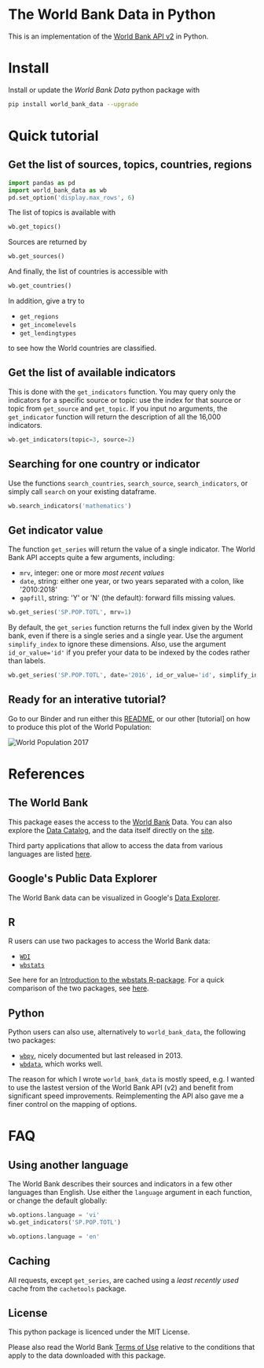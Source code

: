 # The World Bank Data in Python

This is an implementation of the [World Bank API v2](https://datahelpdesk.worldbank.org/knowledgebase/articles/889386-developer-information-overview) in Python.

# Install

Install or update the _World Bank Data_ python package with

```bash
pip install world_bank_data --upgrade
```

# Quick tutorial

## Get the list of sources, topics, countries, regions

```python
import pandas as pd
import world_bank_data as wb
pd.set_option('display.max_rows', 6)
```

The list of topics is available with

```python
wb.get_topics()
```

Sources are returned by

```python
wb.get_sources()
```

And finally, the list of countries is accessible with

```python
wb.get_countries()
```

In addition, give a try to
- `get_regions`
- `get_incomelevels`
- `get_lendingtypes`

to see how the World countries are classified.


## Get the list of available indicators

This is done with the `get_indicators` function. You may query only the indicators for a specific source or topic: use the index for that source or topic from `get_source` and `get_topic`. If you input no arguments, the `get_indicator` function will return the description of all the 16,000 indicators.

```python
wb.get_indicators(topic=3, source=2)
```

## Searching for one country or indicator


Use the functions `search_countries`, `search_source`, `search_indicators`, or simply call `search` on your existing dataframe.

```python
wb.search_indicators('mathematics')
```

## Get indicator value

The function `get_series` will return the value of a single indicator. The World Bank API accepts quite a few arguments, including:
- `mrv`, integer: one or more _most recent values_
- `date`, string: either one year, or two years separated with a colon, like '2010:2018'
- `gapfill`, string: 'Y' or 'N' (the default): forward fills missing values.

```python
wb.get_series('SP.POP.TOTL', mrv=1)
```

By default, the `get_series` function returns the full index given by the World bank, even if there is a single series and a single year. Use the argument `simplify_index` to ignore these dimensions. Also, use the argument `id_or_value='id'` if you prefer your data to be indexed by the codes rather than labels.

```python
wb.get_series('SP.POP.TOTL', date='2016', id_or_value='id', simplify_index=True)
```

## Ready for an interative tutorial?

Go to our Binder and run either this [README](), or our other [tutorial] on how to produce this plot of the World Population:

![World Population 2017](https://gist.githubusercontent.com/mwouts/ec3a88f1d97e36a062f69d4072b91e39/raw/b0d4a76e185cac48d4253df8792cac4b91e746f2/world_population.png)

# References

## The World Bank

This package eases the access to the [World Bank](https://www.worldbank.org/) Data. You can also explore the [Data Catalog](https://datacatalog.worldbank.org/), and the data itself directly on the [site](https://data.worldbank.org/indicator/sp.pop.totl).

Third party applications that allow to access the data from various languages are listed [here](https://data.worldbank.org/products/third-party-apps).

## Google's Public Data Explorer

The World Bank data can be visualized in Google's [Data Explorer](https://data.worldbank.org/products/third-party-apps).

## R

R users can use two packages to access the World Bank data:
- [`WDI`](https://github.com/vincentarelbundock/WDI/blob/master/README.md) 
- [`wbstats`](https://github.com/GIST-ORNL/wbstats/blob/master/README.md)

See here for an [Introduction to the wbstats R-package](https://cran.r-project.org/web/packages/wbstats/vignettes/Using_the_wbstats_package.html). For a quick comparison of the two packages, see [here](https://cengel.github.io/gearup2016/worldbank.html).

## Python

Python users can also use, alternatively to `world_bank_data`, the following two packages:
- [`wbpy`](https://github.com/mattduck/wbpy/blob/master/README.rst), nicely documented but last released in 2013.
- [`wbdata`](https://github.com/oliversherouse/wbdata/blob/master/README.rst), which works well.

The reason for which I wrote `world_bank_data` is mostly speed, e.g. I wanted to use the lastest version of the World Bank API (v2) and benefit from significant speed improvements. Reimplementing the API also gave me a finer control on the mapping of options.


# FAQ



## Using another language

The World Bank describes their sources and indicators in a few other languages than English. Use either the `language` argument in each function, or change the default globally:

```python
wb.options.language = 'vi'
wb.get_indicators('SP.POP.TOTL')
```

```python
wb.options.language = 'en'
```

## Caching

All requests, except `get_series`, are cached using a _least recently used_ cache from the `cachetools` package.

## License

This python package is licenced under the MIT License.

Please also read the World Bank [Terms of Use](https://data.worldbank.org/summary-terms-of-use) relative to the conditions that apply to the data downloaded with this package.
